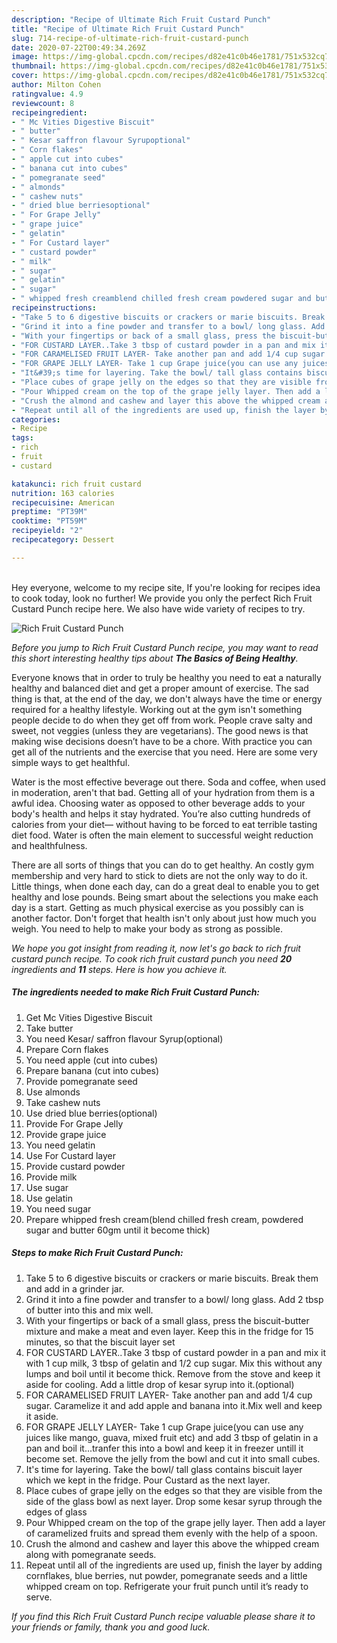 ```yaml
---
description: "Recipe of Ultimate Rich Fruit Custard Punch"
title: "Recipe of Ultimate Rich Fruit Custard Punch"
slug: 714-recipe-of-ultimate-rich-fruit-custard-punch
date: 2020-07-22T00:49:34.269Z
image: https://img-global.cpcdn.com/recipes/d82e41c0b46e1781/751x532cq70/rich-fruit-custard-punch-recipe-main-photo.jpg
thumbnail: https://img-global.cpcdn.com/recipes/d82e41c0b46e1781/751x532cq70/rich-fruit-custard-punch-recipe-main-photo.jpg
cover: https://img-global.cpcdn.com/recipes/d82e41c0b46e1781/751x532cq70/rich-fruit-custard-punch-recipe-main-photo.jpg
author: Milton Cohen
ratingvalue: 4.9
reviewcount: 8
recipeingredient:
- " Mc Vities Digestive Biscuit"
- " butter"
- " Kesar saffron flavour Syrupoptional"
- " Corn flakes"
- " apple cut into cubes"
- " banana cut into cubes"
- " pomegranate seed"
- " almonds"
- " cashew nuts"
- " dried blue berriesoptional"
- " For Grape Jelly"
- " grape juice"
- " gelatin"
- " For Custard layer"
- " custard powder"
- " milk"
- " sugar"
- " gelatin"
- " sugar"
- " whipped fresh creamblend chilled fresh cream powdered sugar and butter 60gm until it become thick"
recipeinstructions:
- "Take 5 to 6 digestive biscuits or crackers or marie biscuits. Break them and add in a grinder jar."
- "Grind it into a fine powder and transfer to a bowl/ long glass. Add 2 tbsp of butter into this and mix well."
- "With your fingertips or back of a small glass, press the biscuit-butter mixture and make a meat and even layer. Keep this in the fridge for 15 minutes, so that the biscuit layer set"
- "FOR CUSTARD LAYER..Take 3 tbsp of custard powder in a pan and mix it with 1 cup milk, 3 tbsp of gelatin and 1/2 cup sugar. Mix this without any lumps and boil until it become thick. Remove from the stove and keep it aside for cooling. Add a little drop of kesar syrup into it.(optional)"
- "FOR CARAMELISED FRUIT LAYER- Take another pan and add 1/4 cup sugar. Caramelize it and add apple and banana into it.Mix well and keep it aside."
- "FOR GRAPE JELLY LAYER- Take 1 cup Grape juice(you can use any juices like mango, guava, mixed fruit etc) and add 3 tbsp of gelatin in a pan and boil it...tranfer this into a bowl and keep it in freezer untill it become set. Remove the jelly from the bowl and cut it into small cubes."
- "It&#39;s time for layering. Take the bowl/ tall glass contains biscuit layer which we kept in the fridge. Pour Custard as the next layer."
- "Place cubes of grape jelly on the edges so that they are visible from the side of the glass bowl as next layer. Drop some kesar syrup through the edges of glass"
- "Pour Whipped cream on the top of the grape jelly layer. Then add a layer of caramelized fruits and spread them evenly with the help of a spoon."
- "Crush the almond and cashew and layer this above the whipped cream along with pomegranate seeds."
- "Repeat until all of the ingredients are used up, finish the layer by adding cornflakes, blue berries, nut powder, pomegranate seeds and a little whipped cream on top. Refrigerate your fruit punch until it’s ready to serve."
categories:
- Recipe
tags:
- rich
- fruit
- custard

katakunci: rich fruit custard 
nutrition: 163 calories
recipecuisine: American
preptime: "PT39M"
cooktime: "PT59M"
recipeyield: "2"
recipecategory: Dessert

---
```

<br>
Hey everyone, welcome to my recipe site, If you're looking for recipes idea to cook today, look no further! We provide you only the perfect Rich Fruit Custard Punch recipe here. We also have wide variety of recipes to try.
<br>


![Rich Fruit Custard Punch](https://img-global.cpcdn.com/recipes/d82e41c0b46e1781/751x532cq70/rich-fruit-custard-punch-recipe-main-photo.jpg)

<i>Before you jump to Rich Fruit Custard Punch recipe, you may want to read this short interesting healthy tips about <strong>The Basics of Being Healthy</strong>.</i>

Everyone knows that in order to truly be healthy you need to eat a naturally healthy and balanced diet and get a proper amount of exercise. The sad thing is that, at the end of the day, we don't always have the time or energy required for a healthy lifestyle. Working out at the gym isn't something people decide to do when they get off from work. People crave salty and sweet, not veggies (unless they are vegetarians). The good news is that making wise decisions doesn’t have to be a chore. With practice you can get all of the nutrients and the exercise that you need. Here are some very simple ways to get healthful.

Water is the most effective beverage out there. Soda and coffee, when used in moderation, aren't that bad. Getting all of your hydration from them is a awful idea. Choosing water as opposed to other beverage adds to your body's health and helps it stay hydrated. You’re also cutting hundreds of calories from your diet— without having to be forced to eat terrible tasting diet food. Water is often the main element to successful weight reduction and healthfulness.

There are all sorts of things that you can do to get healthy. An costly gym membership and very hard to stick to diets are not the only way to do it. Little things, when done each day, can do a great deal to enable you to get healthy and lose pounds. Being smart about the selections you make each day is a start. Getting as much physical exercise as you possibly can is another factor. Don't forget that health isn't only about just how much you weigh. You need to help to make your body as strong as possible. 


<i>We hope you got insight from reading it, now let's go back to rich fruit custard punch recipe. To cook rich fruit custard punch you need <strong>20</strong> ingredients and <strong>11</strong> steps. Here is how you achieve it.
</i>

##### The ingredients needed to make Rich Fruit Custard Punch:

1. Get  Mc Vities Digestive Biscuit
1. Take  butter
1. You need  Kesar/ saffron flavour Syrup(optional)
1. Prepare  Corn flakes
1. You need  apple (cut into cubes)
1. Prepare  banana (cut into cubes)
1. Provide  pomegranate seed
1. Use  almonds
1. Take  cashew nuts
1. Use  dried blue berries(optional)
1. Provide  For Grape Jelly
1. Provide  grape juice
1. You need  gelatin
1. Use  For Custard layer
1. Provide  custard powder
1. Provide  milk
1. Use  sugar
1. Use  gelatin
1. You need  sugar
1. Prepare  whipped fresh cream(blend chilled fresh cream, powdered sugar and butter 60gm until it become thick)


##### Steps to make Rich Fruit Custard Punch:

1. Take 5 to 6 digestive biscuits or crackers or marie biscuits. Break them and add in a grinder jar.
1. Grind it into a fine powder and transfer to a bowl/ long glass. Add 2 tbsp of butter into this and mix well.
1. With your fingertips or back of a small glass, press the biscuit-butter mixture and make a meat and even layer. Keep this in the fridge for 15 minutes, so that the biscuit layer set
1. FOR CUSTARD LAYER..Take 3 tbsp of custard powder in a pan and mix it with 1 cup milk, 3 tbsp of gelatin and 1/2 cup sugar. Mix this without any lumps and boil until it become thick. Remove from the stove and keep it aside for cooling. Add a little drop of kesar syrup into it.(optional)
1. FOR CARAMELISED FRUIT LAYER- Take another pan and add 1/4 cup sugar. Caramelize it and add apple and banana into it.Mix well and keep it aside.
1. FOR GRAPE JELLY LAYER- Take 1 cup Grape juice(you can use any juices like mango, guava, mixed fruit etc) and add 3 tbsp of gelatin in a pan and boil it...tranfer this into a bowl and keep it in freezer untill it become set. Remove the jelly from the bowl and cut it into small cubes.
1. It&#39;s time for layering. Take the bowl/ tall glass contains biscuit layer which we kept in the fridge. Pour Custard as the next layer.
1. Place cubes of grape jelly on the edges so that they are visible from the side of the glass bowl as next layer. Drop some kesar syrup through the edges of glass
1. Pour Whipped cream on the top of the grape jelly layer. Then add a layer of caramelized fruits and spread them evenly with the help of a spoon.
1. Crush the almond and cashew and layer this above the whipped cream along with pomegranate seeds.
1. Repeat until all of the ingredients are used up, finish the layer by adding cornflakes, blue berries, nut powder, pomegranate seeds and a little whipped cream on top. Refrigerate your fruit punch until it’s ready to serve.


<i>If you find this Rich Fruit Custard Punch recipe valuable please share it to your friends or family, thank you and good luck.</i>
